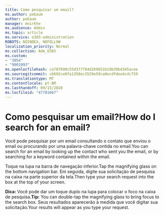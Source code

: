 ```yaml
---
title: Como pesquisar um email?
ms.author: pebaum
author: pebaum
manager: mnirkhe
ms.audience: Admin
ms.topic: article
ms.service: o365-administration
ROBOTS: NOINDEX, NOFOLLOW
localization_priority: Normal
ms.collection: Adm_O365
ms.custom:
- "3054"
- "9001093"
ms.openlocfilehash: ca787699c55d377784d269651b19b39b4345acee
ms.sourcegitcommit: c6692ce0fa1358ec3529e59ca0ecdfdea4cdc759
ms.translationtype: MT
ms.contentlocale: pt-BR
ms.lasthandoff: 09/15/2020
ms.locfileid: "47781667"
---
```

# <a name="how-do-i-search-for-an-email"></a><span data-ttu-id="c00fb-102">Como pesquisar um email?</span><span class="sxs-lookup"><span data-stu-id="c00fb-102">How do I search for an email?</span></span>

<span data-ttu-id="c00fb-103">Você pode pesquisar por um email consultando o contato que enviou o email ou procurando por uma palavra-chave contida no email.</span><span class="sxs-lookup"><span data-stu-id="c00fb-103">You can search for an email by looking up the contact who sent you the email, or by searching for a keyword contained within the email.</span></span>

<span data-ttu-id="c00fb-104">Toque na lupa na barra de navegação inferior.</span><span class="sxs-lookup"><span data-stu-id="c00fb-104">Tap the magnifying glass on the bottom navigation bar.</span></span> <span data-ttu-id="c00fb-105">Em seguida, digite sua solicitação de pesquisa na caixa na parte superior da tela.</span><span class="sxs-lookup"><span data-stu-id="c00fb-105">Then type your search request into the box at the top of your screen.</span></span> 

<span data-ttu-id="c00fb-106">**Dica:** Você pode dar um toque duplo na lupa para colocar o foco na caixa de pesquisa.</span><span class="sxs-lookup"><span data-stu-id="c00fb-106">**Tip:** You can double-tap the magnifying glass to bring focus to the search box.</span></span> <span data-ttu-id="c00fb-107">Seus resultados aparecerão à medida que você digitar sua solicitação.</span><span class="sxs-lookup"><span data-stu-id="c00fb-107">Your results will appear as you type your request.</span></span> 
